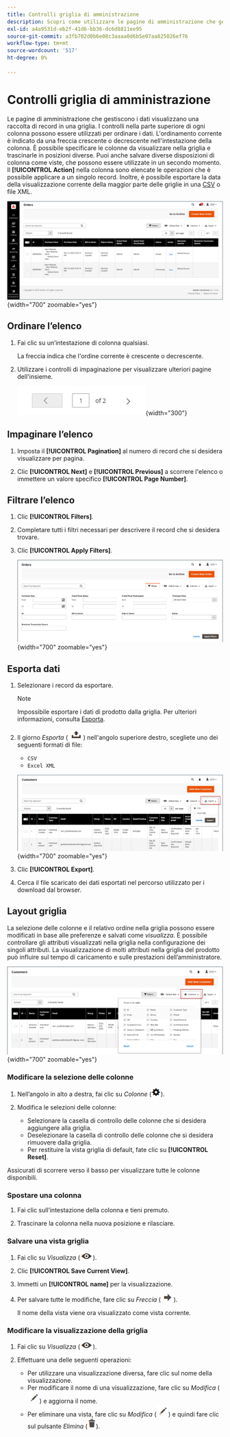 ```yaml
---
title: Controlli griglia di amministrazione
description: Scopri come utilizzare le pagine di amministrazione che gestiscono i dati per visualizzare una raccolta di record in una griglia.
exl-id: a4a9531d-eb2f-41d6-bb36-dc6d8811ee95
source-git-commit: a3fb702d0b6e08c3aaaa0d6b5e07aa825026ef76
workflow-type: tm+mt
source-wordcount: '517'
ht-degree: 0%

---
```


# Controlli griglia di amministrazione

Le pagine di amministrazione che gestiscono i dati visualizzano una raccolta di record in una griglia. I controlli nella parte superiore di ogni colonna possono essere utilizzati per ordinare i dati. L&#39;ordinamento corrente è indicato da una freccia crescente o decrescente nell&#39;intestazione della colonna. È possibile specificare le colonne da visualizzare nella griglia e trascinarle in posizioni diverse. Puoi anche salvare diverse disposizioni di colonna come viste, che possono essere utilizzate in un secondo momento. Il **[!UICONTROL Action]** nella colonna sono elencate le operazioni che è possibile applicare a un singolo record. Inoltre, è possibile esportare la data della visualizzazione corrente della maggior parte delle griglie in una [CSV](../systems/data-csv.md) o file XML.

![Pagina Ordini: visualizzazione griglia](./assets/admin-workspace-grid.png){width="700" zoomable="yes"}

## Ordinare l’elenco

1. Fai clic su un’intestazione di colonna qualsiasi.

   La freccia indica che l&#39;ordine corrente è crescente o decrescente.

1. Utilizzare i controlli di impaginazione per visualizzare ulteriori pagine dell&#39;insieme.

   ![Visualizzazione griglia - controlli pagina](./assets/pagination-controls.png){width="300"}

## Impaginare l’elenco

1. Imposta il **[!UICONTROL Pagination]** al numero di record che si desidera visualizzare per pagina.

1. Clic **[!UICONTROL Next]** e **[!UICONTROL Previous]** a scorrere l&#39;elenco o immettere un valore specifico **[!UICONTROL Page Number]**.

## Filtrare l’elenco

1. Clic **[!UICONTROL Filters]**.

1. Completare tutti i filtri necessari per descrivere il record che si desidera trovare.

1. Clic **[!UICONTROL Apply Filters]**.

   ![Elenco ordini - controlli filtro](./assets/admin-workspace-filters.png){width="700" zoomable="yes"}

## Esporta dati

1. Selezionare i record da esportare.

   >[!NOTE]
   >
   >Impossibile esportare i dati di prodotto dalla griglia. Per ulteriori informazioni, consulta [Esporta](../systems/data-export.md).

1. Il giorno _Esporta_ (![Selettore menu](../assets/icon-export.png)) nell&#39;angolo superiore destro, scegliete uno dei seguenti formati di file:

   - `CSV`
   - `Excel XML`

   ![Elenco ordini - opzioni di esportazione](./assets/customers-grid-export.png){width="700" zoomable="yes"}

1. Clic **[!UICONTROL Export]**.

1. Cerca il file scaricato dei dati esportati nel percorso utilizzato per i download dal browser.

## Layout griglia

La selezione delle colonne e il relativo ordine nella griglia possono essere modificati in base alle preferenze e salvati come _visualizza_. È possibile controllare gli attributi visualizzati nella griglia nella configurazione dei singoli attributi. La visualizzazione di molti attributi nella griglia del prodotto può influire sul tempo di caricamento e sulle prestazioni dell’amministratore.

![Colonne griglia ordine](./assets/admin-grid-columns.png){width="700" zoomable="yes"}

### Modificare la selezione delle colonne

1. Nell’angolo in alto a destra, fai clic su _Colonne_ (![Controllo Colonne](../assets/icon-columns.png)).

1. Modifica le selezioni delle colonne:

   - Selezionare la casella di controllo delle colonne che si desidera aggiungere alla griglia.
   - Deselezionare la casella di controllo delle colonne che si desidera rimuovere dalla griglia.
   - Per restituire la vista griglia di default, fate clic su **[!UICONTROL Reset]**.

Assicurati di scorrere verso il basso per visualizzare tutte le colonne disponibili.

### Spostare una colonna

1. Fai clic sull’intestazione della colonna e tieni premuto.

1. Trascinare la colonna nella nuova posizione e rilasciare.

### Salvare una vista griglia

1. Fai clic su _Visualizza_ (![Controllo Vista](../assets/icon-view-eye.png)).

1. Clic **[!UICONTROL Save Current View]**.

1. Immetti un **[!UICONTROL name]** per la visualizzazione.

1. Per salvare tutte le modifiche, fare clic su _Freccia_ (![Salva tutte le modifiche](../assets/icon-arrow-save.png)).

   Il nome della vista viene ora visualizzato come vista corrente.

### Modificare la visualizzazione della griglia

1. Fai clic su _Visualizza_ (![Icona Visualizza](../assets/icon-view-eye.png)).

1. Effettuare una delle seguenti operazioni:

   - Per utilizzare una visualizzazione diversa, fare clic sul nome della visualizzazione.
   - Per modificare il nome di una visualizzazione, fare clic su _Modifica_ (![Icona Modifica](../assets/icon-edit-pencil.png)) e aggiorna il nome.
   - Per eliminare una vista, fare clic su _Modifica_ (![Icona Modifica](../assets/icon-edit-pencil.png)) e quindi fare clic sul pulsante _Elimina_ (![Icona Elimina](../assets/icon-delete-trashcan-solid.png)).
